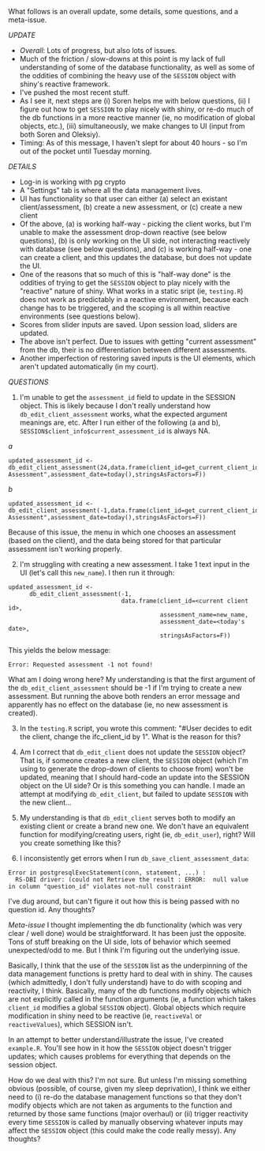 What follows is an overall update, some details, some questions, and a meta-issue.

*UPDATE*
- _Overall_: Lots of progress, but also lots of issues.
- Much of the friction / slow-downs at this point is my lack of full understanding of some of the database functionality, as well as some of the oddities of combining the heavy use of the `SESSION` object with shiny's reactive framework.
- I've pushed the most recent stuff.
- As I see it, next steps are (i) Soren helps me with below questions, (ii) I figure out how to get `SESSION` to play nicely with shiny, or re-do much of the db functions in a more reactive manner (ie, no modification of global objects, etc.), (iii) simultaneously, we make changes to UI (input from both Soren and Oleksiy).
- Timing: As of this message, I haven't slept for about 40 hours - so I'm out of the pocket until Tuesday morning.

*DETAILS*
- Log-in is working with pg crypto
- A "Settings" tab is where all the data management lives.
- UI has functionality so that user can either (a) select an existant client/assessment, (b) create a new assessment, or (c) create a new client
- Of the above, (a) is working half-way - picking the client works, but I'm unable to make the assessment drop-down reactive (see below questions), (b) is only working on the UI side, not interacting reactively with database (see below questions), and (c) is working half-way - one can create a client, and this updates the database, but does not update the UI.
- One of the reasons that so much of this is "half-way done" is the oddities of trying to get the `SESSION` object to play nicely with the "reactive" nature of shiny. What works in a static sript (ie, `testing.R`) does not work as predictably in a reactive environment, because each change has to be triggered, and the scoping is all within reactive environments (see questions below).
- Scores from slider inputs are saved. Upon session load, sliders are updated.
- The above isn't perfect. Due to issues with getting "current assessment" from the db, their is no differentiation between different assessments.
- Another imperfection of restoring saved inputs is the UI elements, which aren't updated automatically (in my court).



*QUESTIONS*

1. I'm unable to get the `assessment_id` field to update in the SESSION object. This is likely because I don't really understand how `db_edit_client_assessment` works, what the expected argument meanings are, etc. After I run either of the following (a and b), `SESSION$client_info$current_assessment_id` is always NA. 

_a_
```
updated_assessment_id <- db_edit_client_assessment(24,data.frame(client_id=get_current_client_id(),assessment_name="New Assessment",assessment_date=today(),stringsAsFactors=F))
```

_b_
```
updated_assessment_id <- db_edit_client_assessment(-1,data.frame(client_id=get_current_client_id(),assessment_name="New Assessment",assessment_date=today(),stringsAsFactors=F))
```

Because of this issue, the menu in which one chooses an assessment (based on the client), and the data being stored for that particular assessment isn't working properly.

2. I'm struggling with creating a new assessment. I take 1 text input in the UI (let's call this `new_name`). I then run it through:

```
updated_assessment_id <- 
      db_edit_client_assessment(-1,
                                data.frame(client_id=<current client id>,
                                           assessment_name=new_name,
                                           assessment_date=<today's date>,
                                           stringsAsFactors=F))
``` 
This yields the below message:
```
Error: Requested assessment -1 not found!
```

What am I doing wrong here? My understanding is that the first argument of the `db_edit_client_assessment` should be -1 if I'm trying to create a new assessment. But running the above both renders an error message and apparently has no effect on the database (ie, no new assessment is created).

3. In the `testing.R` script, you wrote this comment: "#User decides to edit the client, change the ifc_client_id by 1". What is the reason for this?

4. Am I correct that `db_edit_client` does not update the `SESSION` object? That is, if someone creates a new client, the `SESSION` object (which I'm using to generate the drop-down of clients to choose from) won't be updated, meaning that I should hard-code an update into the SESSION object on the UI side? Or is this something you can handle. I made an attempt at modifying `db_edit_client`, but failed to update `SESSION` with the new client...

5. My understanding is that `db_edit_client` serves both to modify an existing client or create a brand new one. We don't have an equivalent function for modifying/creating users, right (ie, `db_edit_user`), right? Will you create something like this? 

6. I inconsistently get errors when I run `db_save_client_assessment_data`:

```
Error in postgresqlExecStatement(conn, statement, ...) : 
  RS-DBI driver: (could not Retrieve the result : ERROR:  null value in column "question_id" violates not-null constraint
```
I've dug around, but can't figure it out how this is being passed with no question id. Any thoughts?

*Meta-issue*
I thought implementing the db functionality (which was very clear / well done) would be straightforward. It has been just the opposite. Tons of stuff breaking on the UI side, lots of behavior which seemed unexpected/odd to me. But I think I'm figuring out the underlying issue. 

Basically, I think that the use of the `SESSION` list as the underpinning of the data management functions is pretty hard to deal with in shiny. The causes (which admittedly, I don't fully understand) have to do with scoping and reactivity, I think. Basically, many of the db functions modify objects which are not explicitly called in the function arguments (ie, a function which takes `client_id` modifies a global `SESSION` object). Global objects which require modification in shiny need to be reactive (ie, `reactiveVal` or `reactiveValues`), which SESSION isn't. 

In an attempt to better understand/illustrate the issue, I've created `example.R`. You'll see how in it how the `SESSION` object doesn't trigger updates; which causes problems for everything that depends on the session object.

How do we deal with this? I'm not sure. But unless I'm missing something obvious (possible, of course, given my sleep deprivation), I think we either need to (i) re-do the database management functions so that they don't modify objects which are not taken as arguments to the function and returned by those same functions (major overhaul) or (ii) trigger reactivity every time `SESSION` is called by manually observing whatever inputs may affect the `SESSION` object (this could make the code really messy). Any thoughts?